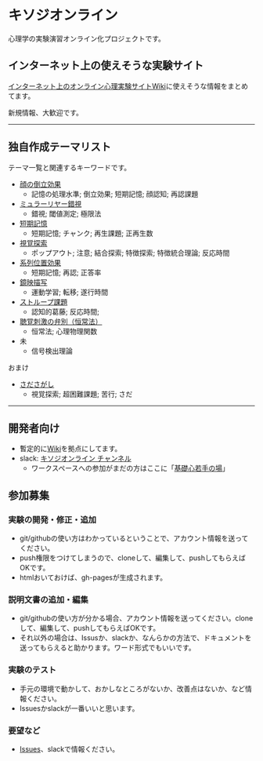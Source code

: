 # キソジオンライン

心理学の実験演習オンライン化プロジェクトです。

## インターネット上の使えそうな実験サイト

[インターネット上のオンライン心理実験サイトWiki](https://github.com/kohske/KisojiOnline/wiki/%E3%82%A4%E3%83%B3%E3%82%BF%E3%83%BC%E3%83%8D%E3%83%83%E3%83%88%E4%B8%8A%E3%81%AE%E3%82%AA%E3%83%B3%E3%83%A9%E3%82%A4%E3%83%B3%E5%BF%83%E7%90%86%E5%AE%9F%E9%A8%93%E3%82%B5%E3%82%A4%E3%83%88)に使えそうな情報をまとめてます。

新規情報、大歓迎です。

----

## 独自作成テーマリスト

テーマ一覧と関連するキーワードです。

- [顔の倒立効果](theme/FaceInversion/)
  - 記憶の処理水準; 倒立効果; 短期記憶; 顔認知; 再認課題
- [ミュラーリヤー錯視](theme/Muller-lyer/)
  - 錯視; 閾値測定; 極限法
- [短期記憶](theme/ShortTermMemory/)
  - 短期記憶; チャンク; 再生課題; 正再生数
- [視覚探索](theme/VisualSearch/)
  - ポップアウト; 注意; 結合探索; 特徴探索; 特徴統合理論; 反応時間
- [系列位置効果](theme/SerialPositionEffect/)
  - 短期記憶; 再認; 正答率
- [鏡映描写](theme/MirrorDrawing/) 
  - 運動学習; 転移; 遂行時間
- [ストループ課題](theme/Stroop/)
  - 認知的葛藤; 反応時間;
- [聴覚刺激の弁別（恒常法）](theme/ConstantMethod)
  - 恒常法; 心理物理関数
- 未 []()
  - 信号検出理論
  
おまけ

- [さださがし](http://kohske.github.io/sandbox/sadasagashi/)
  - 視覚探索; 超困難課題; 苦行; さだ
  
----

## 開発者向け

- 暫定的に[Wiki](https://github.com/kohske/KisojiOnline/wiki/%E3%82%AD%E3%82%BD%E3%82%B8%E3%82%AA%E3%83%B3%E3%83%A9%E3%82%A4%E3%83%B3-Wiki)を拠点にしてます。
- slack: [キソジオンライン チャンネル](https://kisowakate.slack.com/archives/C0115G2AL0K)
  - ワークスペースへの参加がまだの方はここに「[基礎心若手の場](https://join.slack.com/t/kisowakate/shared_invite/zt-4uhx1u5f-VRxOwj~RP1Jgol~v4goskA)」


## 参加募集

### 実験の開発・修正・追加

* git/githubの使い方はわかっているということで、アカウント情報を送ってください。
* push権限をつけてしまうので、cloneして、編集して、pushしてもらえばOKです。
* htmlおいておけば、gh-pagesが生成されます。

### 説明文書の追加・編集

* git/githubの使い方が分かる場合、アカウント情報を送ってください。cloneして、編集して、pushしてもらえばOKです。
* それ以外の場合は、Issusか、slackか、なんらかの方法で、ドキュメントを送ってもらえると助かります。ワード形式でもいいです。

### 実験のテスト

* 手元の環境で動かして、おかしなところがないか、改善点はないか、など情報ください。
* Issuesかslackが一番いいと思います。

### 要望など

- [Issues](https://github.com/kohske/KisojiOnline/issues)、slackで情報ください。


